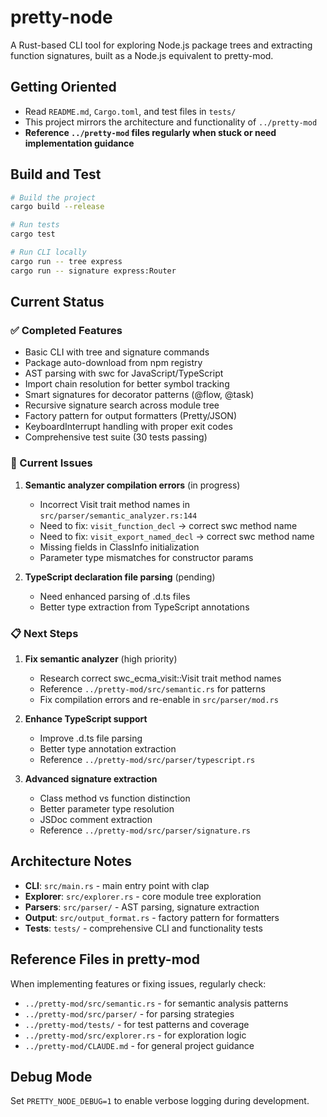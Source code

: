 # pretty-node

A Rust-based CLI tool for exploring Node.js package trees and extracting function signatures, built as a Node.js equivalent to pretty-mod.

## Getting Oriented

- Read `README.md`, `Cargo.toml`, and test files in `tests/`
- This project mirrors the architecture and functionality of `../pretty-mod`
- **Reference `../pretty-mod` files regularly when stuck or need implementation guidance**

## Build and Test

```bash
# Build the project
cargo build --release

# Run tests
cargo test

# Run CLI locally
cargo run -- tree express
cargo run -- signature express:Router
```

## Current Status

### ✅ Completed Features
- Basic CLI with tree and signature commands
- Package auto-download from npm registry
- AST parsing with swc for JavaScript/TypeScript
- Import chain resolution for better symbol tracking
- Smart signatures for decorator patterns (@flow, @task)
- Recursive signature search across module tree
- Factory pattern for output formatters (Pretty/JSON)
- KeyboardInterrupt handling with proper exit codes
- Comprehensive test suite (30 tests passing)

### 🔄 Current Issues

1. **Semantic analyzer compilation errors** (in progress)
   - Incorrect Visit trait method names in `src/parser/semantic_analyzer.rs:144`
   - Need to fix: `visit_function_decl` → correct swc method name
   - Need to fix: `visit_export_named_decl` → correct swc method name
   - Missing fields in ClassInfo initialization
   - Parameter type mismatches for constructor params

2. **TypeScript declaration file parsing** (pending)
   - Need enhanced parsing of .d.ts files
   - Better type extraction from TypeScript annotations

### 📋 Next Steps

1. **Fix semantic analyzer** (high priority)
   - Research correct swc_ecma_visit::Visit trait method names
   - Reference `../pretty-mod/src/semantic.rs` for patterns
   - Fix compilation errors and re-enable in `src/parser/mod.rs`

2. **Enhance TypeScript support**
   - Improve .d.ts file parsing
   - Better type annotation extraction
   - Reference `../pretty-mod/src/parser/typescript.rs`

3. **Advanced signature extraction**
   - Class method vs function distinction
   - Better parameter type resolution
   - JSDoc comment extraction
   - Reference `../pretty-mod/src/parser/signature.rs`

## Architecture Notes

- **CLI**: `src/main.rs` - main entry point with clap
- **Explorer**: `src/explorer.rs` - core module tree exploration
- **Parsers**: `src/parser/` - AST parsing, signature extraction
- **Output**: `src/output_format.rs` - factory pattern for formatters
- **Tests**: `tests/` - comprehensive CLI and functionality tests

## Reference Files in pretty-mod

When implementing features or fixing issues, regularly check:
- `../pretty-mod/src/semantic.rs` - for semantic analysis patterns
- `../pretty-mod/src/parser/` - for parsing strategies  
- `../pretty-mod/tests/` - for test patterns and coverage
- `../pretty-mod/src/explorer.rs` - for exploration logic
- `../pretty-mod/CLAUDE.md` - for general project guidance

## Debug Mode

Set `PRETTY_NODE_DEBUG=1` to enable verbose logging during development.